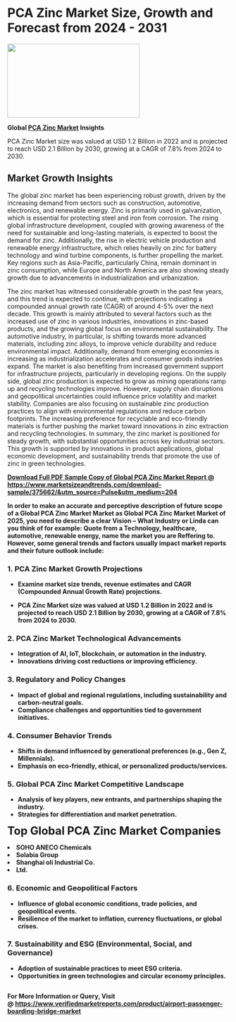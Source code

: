 <H1>PCA Zinc Market Size, Growth and Forecast from 2024 - 2031</H1><img class="aligncenter size-medium wp-image-584254" src="https://thirdeyenews.in/wp-content/uploads/2024/09/Global-Market-Research-300x168.jpeg" alt="" width="300" height="168" /><p><strong>Global&nbsp;<a href="https://www.marketsizeandtrends.com/download-sample/375662/&amp;utm_source=Pulse&amp;utm_medium=204">PCA Zinc Market</a> Insights</strong></p><p>PCA Zinc Market size was valued at USD 1.2 Billion in 2022 and is projected to reach USD 2.1 Billion by 2030, growing at a CAGR of 7.8% from 2024 to 2030.</p><p><h2>Market Growth Insights</h2> <p>The global zinc market has been experiencing robust growth, driven by the increasing demand from sectors such as construction, automotive, electronics, and renewable energy. Zinc is primarily used in galvanization, which is essential for protecting steel and iron from corrosion. The rising global infrastructure development, coupled with growing awareness of the need for sustainable and long-lasting materials, is expected to boost the demand for zinc. Additionally, the rise in electric vehicle production and renewable energy infrastructure, which relies heavily on zinc for battery technology and wind turbine components, is further propelling the market. Key regions such as Asia-Pacific, particularly China, remain dominant in zinc consumption, while Europe and North America are also showing steady growth due to advancements in industrialization and urbanization.</p> <p><strong><a href="#"></a></strong></p> <p>The zinc market has witnessed considerable growth in the past few years, and this trend is expected to continue, with projections indicating a compounded annual growth rate (CAGR) of around 4-5% over the next decade. This growth is mainly attributed to several factors such as the increased use of zinc in various industries, innovations in zinc-based products, and the growing global focus on environmental sustainability. The automotive industry, in particular, is shifting towards more advanced materials, including zinc alloys, to improve vehicle durability and reduce environmental impact. Additionally, demand from emerging economies is increasing as industrialization accelerates and consumer goods industries expand. The market is also benefiting from increased government support for infrastructure projects, particularly in developing regions. On the supply side, global zinc production is expected to grow as mining operations ramp up and recycling technologies improve. However, supply chain disruptions and geopolitical uncertainties could influence price volatility and market stability. Companies are also focusing on sustainable zinc production practices to align with environmental regulations and reduce carbon footprints. The increasing preference for recyclable and eco-friendly materials is further pushing the market toward innovations in zinc extraction and recycling technologies. In summary, the zinc market is positioned for steady growth, with substantial opportunities across key industrial sectors. This growth is supported by innovations in product applications, global economic development, and sustainability trends that promote the use of zinc in green technologies. <p><strong><a href="#"></p><p><span class=""><strong>Download Full PDF Sample Copy of Global PCA Zinc Market Report</strong> @ <a href="https://www.marketsizeandtrends.com/download-sample/375662/&amp;utm_source=Pulse&amp;utm_medium=204" target="_blank">https://www.marketsizeandtrends.com/download-sample/375662/&amp;utm_source=Pulse&amp;utm_medium=204</a></span></p><p>In order to make an accurate and perceptive description of future scope of a Global&nbsp;PCA Zinc Market Market as Global&nbsp;PCA Zinc Market Market of 2025, you need to describe a clear Vision &ndash; What Industry or Linda can you think of for example: Quote from a Technology, healthcare, automotive, renewable energy, name the market you are Reffering to. However, some general trends and factors usually impact market reports and their future outlook include:</p><h3>1.&nbsp;<strong>PCA Zinc Market Growth Projections</strong></h3><ul><li>Examine market size trends, revenue estimates and CAGR (Compounded Annual Growth Rate) projections.</li><li><p>PCA Zinc Market size was valued at USD 1.2 Billion in 2022 and is projected to reach USD 2.1 Billion by 2030, growing at a CAGR of 7.8% from 2024 to 2030.</p></li></ul><h3>2.&nbsp;<strong>PCA Zinc Market Technological Advancements</strong></h3><ul><li>Integration of AI, IoT, blockchain, or automation in the industry.</li><li>Innovations driving cost reductions or improving efficiency.</li></ul><h3>3.&nbsp;<strong>Regulatory and Policy Changes</strong></h3><ul><li>Impact of global and regional regulations, including sustainability and carbon-neutral goals.</li><li>Compliance challenges and opportunities tied to government initiatives.</li></ul><h3>4.&nbsp;<strong>Consumer Behavior Trends</strong></h3><ul><li>Shifts in demand influenced by generational preferences (e.g., Gen Z, Millennials).</li><li>Emphasis on eco-friendly, ethical, or personalized products/services.</li></ul><h3>5.&nbsp;<strong>Global PCA Zinc Market Competitive Landscape</strong></h3><ul><li>Analysis of key players, new entrants, and partnerships shaping the industry.</li><li>Strategies for differentiation and market penetration.</li></ul><p data-pm-slice="1 1 []"><span style="color: inherit; font-family: inherit; font-size: 25px;">Top Global PCA Zinc Market Companies</span></p><div class="" data-test-id=""><p><li>SOHO ANECO Chemicals</li><li> Solabia Group</li><li> Shanghai oli Industrial Co.</li><li> Ltd.</li></p></div><h3>6.&nbsp;<strong>Economic and Geopolitical Factors</strong></h3><ul><li>Influence of global economic conditions, trade policies, and geopolitical events.</li><li>Resilience of the market to inflation, currency fluctuations, or global crises.</li></ul><h3>7.&nbsp;<strong>Sustainability and ESG (Environmental, Social, and Governance)</strong></h3><ul><li>Adoption of sustainable practices to meet ESG criteria.</li><li>Opportunities in green technologies and circular economy principles.</li></ul><h2><strong style="font-size: 14px;">For More Information or Query, Visit @&nbsp;</strong><a style="background-color: #ffffff; font-size: 14px;" href="https://www.marketsizeandtrends.com/report/pca-zinc-market/" target="_blank">https://www.verifiedmarketreports.com/product/airport-passenger-boarding-bridge-market</a></h2>
